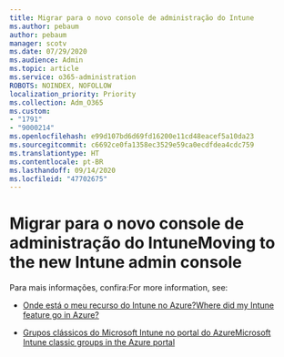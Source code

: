 ```yaml
---
title: Migrar para o novo console de administração do Intune
ms.author: pebaum
author: pebaum
manager: scotv
ms.date: 07/29/2020
ms.audience: Admin
ms.topic: article
ms.service: o365-administration
ROBOTS: NOINDEX, NOFOLLOW
localization_priority: Priority
ms.collection: Adm_O365
ms.custom:
- "1791"
- "9000214"
ms.openlocfilehash: e99d107bd6d69fd16200e11cd48eacef5a10da23
ms.sourcegitcommit: c6692ce0fa1358ec3529e59ca0ecdfdea4cdc759
ms.translationtype: HT
ms.contentlocale: pt-BR
ms.lasthandoff: 09/14/2020
ms.locfileid: "47702675"
---
```

# <a name="moving-to-the-new-intune-admin-console"></a><span data-ttu-id="fce95-102">Migrar para o novo console de administração do Intune</span><span class="sxs-lookup"><span data-stu-id="fce95-102">Moving to the new Intune admin console</span></span>

<span data-ttu-id="fce95-103">Para mais informações, confira:</span><span class="sxs-lookup"><span data-stu-id="fce95-103">For more information, see:</span></span>

- [<span data-ttu-id="fce95-104">Onde está o meu recurso do Intune no Azure?</span><span class="sxs-lookup"><span data-stu-id="fce95-104">Where did my Intune feature go in Azure?</span></span>](https://docs.microsoft.com/intune/ui-changes)

- [<span data-ttu-id="fce95-105">Grupos clássicos do Microsoft Intune no portal do Azure</span><span class="sxs-lookup"><span data-stu-id="fce95-105">Microsoft Intune classic groups in the Azure portal</span></span>](https://docs.microsoft.com/intune/groups-get-started)